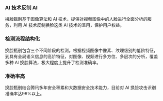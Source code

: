 ### AI 技术反制 AI
换脸甄别基于图像算法和 AI 技术，提供对视频图像中的人脸进行全面分析的服务，利用 AI 技术反制换脸这类 AI 技术的滥用，保护用户权益。

### 检测流程结构化
换脸甄别包含三个不同阶段的检测，根据视频图像中像素、纹理级别的低阶特征，到具有全局语义信息的高阶特征，对图像、视频进行多方位、多层次的分析，覆盖多种 AI 换脸算法，极大程度上提升了检测准确率。  

### 准确率高
换脸甄别结合腾讯多年安全积累和大数据安全技术能力，目前对 AI 换脸攻击识别准确率达99%以上。  

